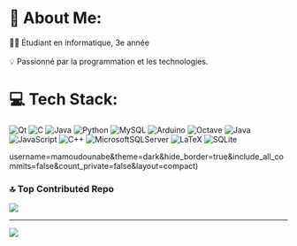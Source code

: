 # 💫 About Me:
👨‍💻 Étudiant en informatique, 3e année<br><br>💡 Passionné par la programmation et les technologies.


# 💻 Tech Stack:
![Qt](https://img.shields.io/badge/Qt-%23217346.svg?style=for-the-badge&logo=Qt&logoColor=white) ![C](https://img.shields.io/badge/c-%2300599C.svg?style=for-the-badge&logo=c&logoColor=white) ![Java](https://img.shields.io/badge/java-%23ED8B00.svg?style=for-the-badge&logo=openjdk&logoColor=white) ![Python](https://img.shields.io/badge/python-3670A0?style=for-the-badge&logo=python&logoColor=ffdd54) ![MySQL](https://img.shields.io/badge/mysql-%2300000f.svg?style=for-the-badge&logo=mysql&logoColor=white) ![Arduino](https://img.shields.io/badge/-Arduino-00979D?style=for-the-badge&logo=Arduino&logoColor=white) ![Octave](https://img.shields.io/badge/OCTAVE-darkblue?style=for-the-badge&logo=octave&logoColor=fcd683) ![Java](https://img.shields.io/badge/java-%23ED8B00.svg?style=for-the-badge&logo=openjdk&logoColor=white) ![JavaScript](https://img.shields.io/badge/javascript-%23323330.svg?style=for-the-badge&logo=javascript&logoColor=%23F7DF1E) ![C++](https://img.shields.io/badge/c++-%2300599C.svg?style=for-the-badge&logo=c%2B%2B&logoColor=white) ![MicrosoftSQLServer](https://img.shields.io/badge/Microsoft%20SQL%20Server-CC2927?style=for-the-badge&logo=microsoft%20sql%20server&logoColor=white) ![LaTeX](https://img.shields.io/badge/latex-%23008080.svg?style=for-the-badge&logo=latex&logoColor=white) ![SQLite](https://img.shields.io/badge/sqlite-%2307405e.svg?style=for-the-badge&logo=sqlite&logoColor=white)
<!--  # 📊 GitHub Stats:
![](https://github-readme-stats.vercel.app/api?username=mamoudounabe&theme=dark&hide_border=true&include_all_commits=false&count_private=false)<br/>
![](https://github-readme-streak-stats.herokuapp.com/?user=mamoudounabe&theme=dark&hide_border=true)<br/>
![](https://github-readme-stats.vercel.app/api/top-langs/? 
 --> 
 username=mamoudounabe&theme=dark&hide_border=true&include_all_commits=false&count_private=false&layout=compact)

### 🔝 Top Contributed Repo
![](https://github-contributor-stats.vercel.app/api?username=mamoudounabe&limit=5&theme=dark&combine_all_yearly_contributions=true)

---
[![](https://visitcount.itsvg.in/api?id=mamoudounabe&icon=0&color=0)](https://visitcount.itsvg.in)

<!-- Proudly created with GPRM ( https://gprm.itsvg.in ) -->
